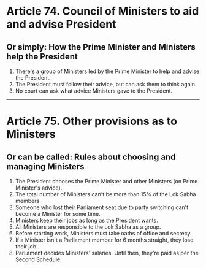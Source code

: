# Article 74. Council of Ministers to aid and advise President

## Or simply: How the Prime Minister and Ministers help the President

1. There's a group of Ministers led by the Prime Minister to help and advise the President.
2. The President must follow their advice, but can ask them to think again.
3. No court can ask what advice Ministers gave to the President.
---
# Article 75. Other provisions as to Ministers

## Or can be called: Rules about choosing and managing Ministers

1. The President chooses the Prime Minister and other Ministers (on Prime Minister's advice).
2. The total number of Ministers can't be more than 15% of the Lok Sabha members.
3. Someone who lost their Parliament seat due to party switching can't become a Minister for some time.
4. Ministers keep their jobs as long as the President wants.
5. All Ministers are responsible to the Lok Sabha as a group.
6. Before starting work, Ministers must take oaths of office and secrecy.
7. If a Minister isn't a Parliament member for 6 months straight, they lose their job.
8. Parliament decides Ministers' salaries. Until then, they're paid as per the Second Schedule.